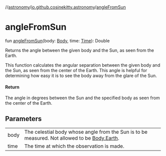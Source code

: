 //[astronomy](../../index.md)/[io.github.cosinekitty.astronomy](index.md)/[angleFromSun](angle-from-sun.md)

# angleFromSun

fun [angleFromSun](angle-from-sun.md)(body: [Body](-body/index.md), time: [Time](-time/index.md)): Double

Returns the angle between the given body and the Sun, as seen from the Earth.

This function calculates the angular separation between the given body and the Sun, as seen from the center of the Earth. This angle is helpful for determining how easy it is to see the body away from the glare of the Sun.

#### Return

The angle in degrees between the Sun and the specified body as seen from the center of the Earth.

## Parameters

| | |
|---|---|
| body | The celestial body whose angle from the Sun is to be measured. Not allowed to be [Body.Earth](-body/-earth/index.md). |
| time | The time at which the observation is made. |
